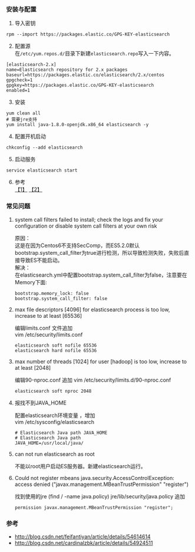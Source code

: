 ### 安装与配置
1. 导入密钥
```
rpm --import https://packages.elastic.co/GPG-KEY-elasticsearch
```

2. 配置源  
在`/etc/yum.repos.d/`目录下新建`elasticsearch.repo`写入一下内容。
```
[elasticsearch-2.x]
name=Elasticsearch repository for 2.x packages
baseurl=https://packages.elastic.co/elasticsearch/2.x/centos
gpgcheck=1
gpgkey=https://packages.elastic.co/GPG-KEY-elasticsearch
enabled=1
```

3. 安装  
```
yum clean all
# 需要jre支持
yum install java-1.8.0-openjdk.x86_64 elasticsearch -y
```

4. 配置开机启动
```
chkconfig --add elasticsearch
```

5. 启动服务
```
service elasticsearch start
```

6. 参考  
[【1】](https://www.elastic.co/guide/en/elasticsearch/reference/current/setup-repositories.html) [【2】](https://www.elastic.co/guide/en/elasticsearch/reference/current/rpm.html)


### 常见问题
1. system call filters failed to install; check the logs and fix your configuration or disable system call filters at your own risk

    原因：    
    这是在因为Centos6不支持SecComp，而ES5.2.0默认bootstrap.system_call_filter为true进行检测，所以导致检测失败，失败后直接导致ES不能启动。    
    解决：    
    在elasticsearch.yml中配置bootstrap.system_call_filter为false，注意要在Memory下面:    
    ```
    bootstrap.memory_lock: false    
    bootstrap.system_call_filter: false    
    ```

2. max file descriptors [4096] for elasticsearch process is too low, increase to at least [65536] 

    编辑limits.conf 文件追加   
    vim /etc/security/limits.conf   
    ```  
    elasticsearch soft nofile 65536    
    elasticsearch hard nofile 65536    
    ```

3. max number of threads [1024] for user [hadoop] is too low, increase to at least [2048]

    编辑90-nproc.conf 追加
    vim /etc/security/limits.d/90-nproc.conf 
    ```
    elasticsearch soft nproc 2048
    ```

4. 报找不到JAVA_HOME

    配置elasticsearch环境变量 ，增加  
    vim /etc/sysconfig/elasticsearch
    ```
    # Elasticsearch Java path JAVA_HOME
    # Elasticsearch Java path
    JAVA_HOME=/usr/local/java/
    ```
5. can not run elasticsearch as root

    不能以root用户启动ES服务器。新建elasticsearch运行。

6. Could not register mbeans java.security.AccessControlException: access denied ("javax.management.MBeanTrustPermission" "register")

    找到使用的jre (find / -name java.policy) jre/lib/security/java.policy 追加
    ```
    permission javax.management.MBeanTrustPermission "register";
    ```


### 参考
- <http://blog.csdn.net/feifantiyan/article/details/54614614>  
- <http://blog.csdn.net/cardinalzbk/article/details/54924511>